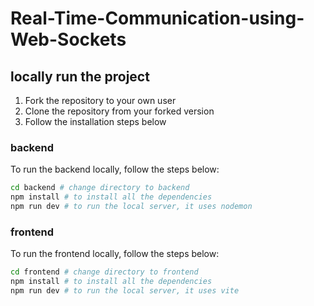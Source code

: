 # Real-Time-Communication-using-Web-Sockets

## locally run the project

1. Fork the repository to your own user
2. Clone the repository from your forked version
3. Follow the installation steps below


### backend

To run the backend locally, follow the steps below:

```bash
cd backend # change directory to backend
npm install # to install all the dependencies
npm run dev # to run the local server, it uses nodemon
```

### frontend

To run the frontend locally, follow the steps below:
```bash
cd frontend # change directory to frontend
npm install # to install all the dependencies
npm run dev # to run the local server, it uses vite
```
